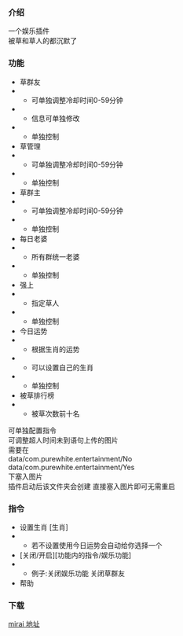 ### 介绍
一个娱乐插件<br>
被草和草人的都沉默了
### 功能
- 草群友
- - 可单独调整冷却时间0-59分钟
- - 信息可单独修改
- - 单独控制
- 草管理
- - 可单独调整冷却时间0-59分钟
- - 单独控制
- 草群主
- - 可单独调整冷却时间0-59分钟<br>
- - 单独控制
- 每日老婆
- - 所有群统一老婆
- - 单独控制
- 强上
- - 指定草人
- - 单独控制
- 今日运势
- - 根据生肖的运势
- - 可以设置自己的生肖
- - 单独控制
- 被草排行榜
- - 被草次数前十名

可单独配置指令 <br>
可调整超人时间未到语句上传的图片<br>
需要在<br>
data/com.purewhite.entertainment/No<br>
data/com.purewhite.entertainment/Yes<br>
下塞入图片<br>
插件启动后该文件夹会创建 直接塞入图片即可无需重启

### 指令
- 设置生肖 [生肖] 
- - 若不设置使用今日运势会自动给你选择一个<br>
- [关闭/开启][功能内的指令/娱乐功能]
- - 例子:关闭娱乐功能 关闭草群友
- 帮助

### 下载
[mirai 地址](https://mirai.mamoe.net/topic/2643/purewhite)

